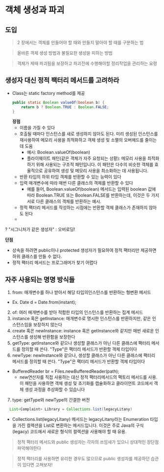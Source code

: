 # 객체 생성과 파괴

## 도입
> 2 장에서는 객체를 만들어야 할 때와 만들지 말아야 할 때를 구분하는 법

> 올바른 객체 생성 방법과 불필요한 생성을 피하는 방법

> 객체가 제때 파괴됨을 보장하고 파괴전에 수행해야할 정리작업을 관리하는 요령

## 생성자 대신 정적 팩터리 메서드를 고려하라
- Class는 static factory method를 제공
    ```java
  public static Boolean valueOf(boolean b) {
        return b ? Boolean.TRUE : Boolean.FALSE;
  }
  ```
  **장점**
  - 이름을 가질 수 있다
  - 호출될 때마다 인스턴스를 새로 생성하지 않아도 된다. 미리 생성된 인스턴스를 재사용하여 메모리 사용을 최적화하고 객체 생성 및 소멸의 오버헤드를 줄이는 데 도움
    - 예시: Boolean.valueOf(boolean)
    - 플라이웨이트 패턴(같은 객체가 자주 요청되는 상황): 메모리 사용을 최적화하기 위해 사용되는 
      구조적 패턴입니다. 이 패턴은 다수의 비슷한 객체를 효율적으로 공유하여 생성 및 메모리 사용을 최소화하는 데 사용됩니다.
  - 반환 타입의 하위 타입 객체를 반환할 수 있는 능력이 있다 
  - 입력 매개변수에 따라 매번 다른 클래스의 객체를 반환할 수 있다
    - 예를 들어, Boolean.valueOf(boolean) 메서드는 입력된 boolean 값에 따라 Boolean.TRUE 또는 Boolean.FALSE를 반환하는데, 이것은 두 가지 서로 다른 클래스의 객체를 반환하는 예시.
  - 정적 팩터리 메서드를 작성하는 시점에는 반환할 객체 클래스가 존재하지 않아도 된다
  - 
  
? "시그니처가 같은 생성자" : 오버로딩!

  **단점**
  - 상속을 하려면 public이나 protected 생성자가 필요하여 정적 팩터리만 제공하면 하위 클래스를 만들 수 없다.
  - 정적 팩터리 메서드는 프로그래머가 찾기 어렵다

## 자주 사용되는 명명 방식들
1. from: 매개변수를 하나 받아서 해당 타입의인스턴스를 반환하는 형변환 메서드
  - Ex. Date d = Date.from(instant);
2. of: 여러 매개변수를 받아 적합한 타입의 인스턴스를 반환하는 집계 메서드
3. instance 혹은 getInstance: 매개변수로 명시한 인스턴스를 반환하지만, 같은 인스턴스임을 보장하지 않는다
4. create 혹은 newInstance: instance 혹은 getInstance와 같지만 매번 새로운 인스턴스를 생성해 반환함을 보장한다
5. getType: getInstance와 같으나 생성할 클래스가 아닌 다른 클래스에 팩터리 메서드를 정의할 때 쓴다. "Type"은 팩터리 메서드가 반환할 객체 타입이다
6. newType: newInstance와 같으나, 생성할 클래스가 아닌 다른 클래스에 팩터리 메서드를 정의할 때 쓴다. "Type"은 팩터리 메서드가 반환할 객체 타입이다
  - BufferedReader br = Files.newBufferedReader(path);
    - new연산자를 직접 사용하는 대신 정적 팩터리메서드의 팩토리 메서드를 사용. 이 패턴을 사용하면 객체 생성 및 초기화를 캡슐화하고 클라이언트 코드에서 객체 생성 과정을 추상화할 수 있습니다
7. type: getType와 newType의 간결한 버전
  ```java
    List<Complaint> Library = Collections.list(legacyLitany)
  ```
- Collections.list(legacyLitany) 메서드는 legacyLitany라는 Enumeration 타입을 가진 컬렉션을 List<Complaint>로 변환하는 메서드입니다. 이것은 주로 Java의 구식(legacy) 코드에서 새로운 형식의 컬렉션을 사용해야 할 때 유용.


> 정적 팩터리 메서드와 public 생성자는 각자의 쓰임새가 있으니 상대적인 장단점 파악해야한다

> 정적 팩터리를 사용하면 유리한 경우도 많으므로 public 생성자를 제공하던 습관이 있다면 고쳐보자!

